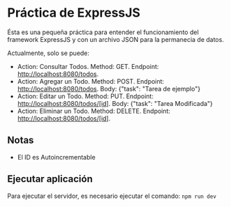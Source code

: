 # Práctica de ExpressJS
Ésta es una pequeña práctica para entender el funcionamiento del framework ExpressJS y con un archivo JSON para la permanecia de datos. 

Actualmente, solo se puede:
- Action: Consultar Todos. Method: GET. Endpoint: [http://localhost:8080/todos](http://localhost:8080/todos).
- Action: Agregar un Todo. Method: POST. Endpoint: [http://localhost:8080/todos](http://localhost:8080/todos). Body: {"task": "Tarea de ejemplo"}
- Action: Editar un Todo. Method: PUT. Endpoint: [http://localhost:8080/todos/[id]](http://localhost:8080/todos/:id). Body: {"task": "Tarea Modificada"}
- Action: Eliminar un Todo. Method: DELETE. Endpoint: [http://localhost:8080/todos/[id]](http://localhost:8080/todos/:id).

## Notas
- El ID es Autoincrementable

## Ejecutar aplicación
Para ejecutar el servidor, es necesario ejecutar el comando:
`npm run dev`
